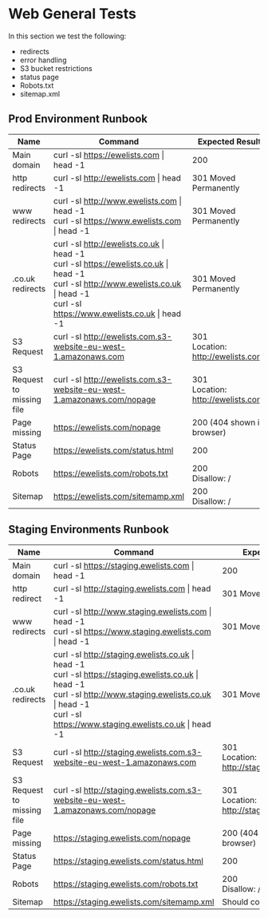 # Web General Tests
In this section we test the following:
* redirects
* error handling
* S3 bucket restrictions
* status page
* Robots.txt
* sitemap.xml


## Prod Environment Runbook

| Name | Command | Expected Result |
| --- | --- | --- |
| Main domain | curl -sI https://ewelists.com \| head -1 | 200 |
| http redirects | curl -sI http://ewelists.com \| head -1 | 301 Moved Permanently |
| www redirects | curl -sI http://www.ewelists.com \| head -1 <br> curl -sI https://www.ewelists.com \| head -1 | 301 Moved Permanently |
| .co.uk redirects | curl -sI http://ewelists.co.uk \| head -1 <br> curl -sI https://ewelists.co.uk \| head -1 <br> curl -sI http://www.ewelists.co.uk \| head -1 <br> curl -sI https://www.ewelists.co.uk \| head -1 | 301 Moved Permanently |
| S3 Request | curl -sI http://ewelists.com.s3-website-eu-west-1.amazonaws.com | 301 <br> Location: http://ewelists.com/ |
| S3 Request to missing file | curl -sI http://ewelists.com.s3-website-eu-west-1.amazonaws.com/nopage | 301 <br> Location: http://ewelists.com/ |
| Page missing | https://ewelists.com/nopage | 200 (404 shown in browser) |
| Status Page | https://ewelists.com/status.html | 200 |
| Robots | https://ewelists.com/robots.txt | 200 <br> Disallow: / |
| Sitemap | https://ewelists.com/sitemamp.xml | 200 <br> Disallow: / |

## Staging Environments Runbook

| Name | Command | Expected Result |
| --- | --- | --- |
| Main domain | curl -sI https://staging.ewelists.com \| head -1 | 200 |
| http redirect | curl -sI http://staging.ewelists.com \| head -1 | 301 Moved Permanently |
| www redirects | curl -sI http://www.staging.ewelists.com \| head -1 <br> curl -sI https://www.staging.ewelists.com \| head -1 | 301 Moved Permanently |
| .co.uk redirects | curl -sI http://staging.ewelists.co.uk \| head -1 <br> curl -sI https://staging.ewelists.co.uk \| head -1 <br> curl -sI http://www.staging.ewelists.co.uk \| head -1 <br> curl -sI https://www.staging.ewelists.co.uk \| head -1 | 301 Moved Permanently |
| S3 Request | curl -sI http://staging.ewelists.com.s3-website-eu-west-1.amazonaws.com | 301 <br> Location: http://staging.ewelists.com/ |
| S3 Request to missing file | curl -sI http://staging.ewelists.com.s3-website-eu-west-1.amazonaws.com/nopage | 301 <br> Location: http://staging.ewelists.com/ |
| Page missing | https://staging.ewelists.com/nopage | 200 (404 shown in browser) |
| Status Page | https://staging.ewelists.com/status.html | 200 |
| Robots | https://staging.ewelists.com/robots.txt | 200 <br> Disallow: / |
| Sitemap | https://staging.ewelists.com/sitemamp.xml | Should contain 10+ items. |
